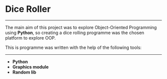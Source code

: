 # Dice Roller
----------
The main aim of this project was to explore Object-Oriented Programming using **Python**, so creating a dice rolling programme was the chosen platform to explore OOP. 

This is programme was written with the help of the following tools:

-----
* **Python**
* **Graphics module**
* **Random lib**

